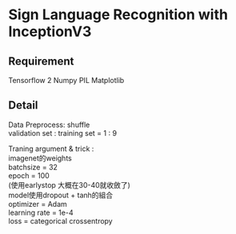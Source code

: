 

Sign Language Recognition with InceptionV3
===


## Requirement
Tensorflow 2
Numpy
PIL
Matplotlib

Detail
---
Data Preprocess:
shuffle  
validation set : training set = 1 : 9  

Traning argument & trick :  
imagenet的weights  
batchsize = 32  
epoch = 100  
(使用earlystop 大概在30-40就收斂了)  
model使用dropout + tanh的組合  
optimizer = Adam  
learning rate = 1e-4  
loss = categorical crossentropy  



